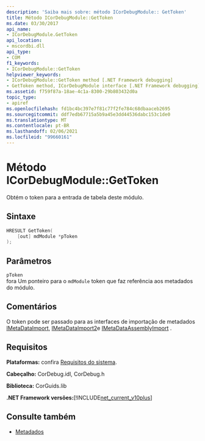 ```yaml
---
description: 'Saiba mais sobre: método ICorDebugModule:: GetToken'
title: Método ICorDebugModule::GetToken
ms.date: 03/30/2017
api_name:
- ICorDebugModule.GetToken
api_location:
- mscordbi.dll
api_type:
- COM
f1_keywords:
- ICorDebugModule::GetToken
helpviewer_keywords:
- ICorDebugModule::GetToken method [.NET Framework debugging]
- GetToken method, ICorDebugModule interface [.NET Framework debugging]
ms.assetid: f759f87a-18ae-4c1a-8300-29b803432d0a
topic_type:
- apiref
ms.openlocfilehash: fd1bc4bc397e7f81c77f2fe784c68dbaaceb2695
ms.sourcegitcommit: ddf7edb67715a5b9a45e3dd44536dabc153c1de0
ms.translationtype: MT
ms.contentlocale: pt-BR
ms.lasthandoff: 02/06/2021
ms.locfileid: "99660161"
---
```

# <a name="icordebugmodulegettoken-method"></a>Método ICorDebugModule::GetToken

Obtém o token para a entrada de tabela deste módulo.  
  
## <a name="syntax"></a>Sintaxe  
  
```cpp  
HRESULT GetToken(  
    [out] mdModule *pToken  
);  
```  
  
## <a name="parameters"></a>Parâmetros  

 `pToken`  
 fora Um ponteiro para o `mdModule` token que faz referência aos metadados do módulo.  
  
## <a name="remarks"></a>Comentários  

 O token pode ser passado para as interfaces de importação de metadados [IMetaDataImport](../metadata/imetadataimport-interface.md), [IMetaDataImport2](../metadata/imetadataimport2-interface.md)e [IMetaDataAssemblyImport](../metadata/imetadataassemblyimport-interface.md) .  
  
## <a name="requirements"></a>Requisitos  

 **Plataformas:** confira [Requisitos do sistema](../../get-started/system-requirements.md).  
  
 **Cabeçalho:** CorDebug.idl, CorDebug.h  
  
 **Biblioteca:** CorGuids.lib  
  
 **.NET Framework versões:**[!INCLUDE[net_current_v10plus](../../../../includes/net-current-v10plus-md.md)]  
  
## <a name="see-also"></a>Consulte também

- [Metadados](../metadata/index.md)
